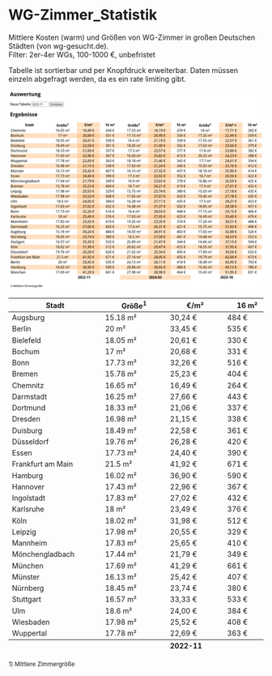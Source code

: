 # WG-Zimmer_Statistik
Mittlere Kosten (warm) und Größen von WG-Zimmer in großen Deutschen Städten (von wg-gesucht.de).<br>
Filter: 2er-4er WGs, 100-1000 €, unbefristet

Tabelle ist sortierbar und per Knopfdruck erweiterbar. Daten müssen einzeln abgefragt werden, da es ein rate limiting gibt.

![Screenshot](screen.png)


<table class="sortable">
<thead>
<tr>
	<th>Stadt</th>
	<th>Größe<sup>1</sup></th>
	<th>€/m²</th>
	<th>16 m²</th>
	<th>Größe<sup>1</sup></th>
	<th>€/m²</th>
	<th>16 m²</th>
	<th>Größe<sup>1</sup></th>
	<th>€/m²</th>
	<th>16 m²</th>
</tr>
</thead>
<tbody>
<tr>
	<td style="white-space: nowrap;min-width: 170px;">Augsburg</td>
	<td>15.18 m²	</td>
	<td>30,24 €	</td>
	<td>484 €	</td>
	<td>18.03 m²	</td>
	<td>28,91 €	</td>
	<td>463 €	</td>
	<td>17.03 m²	</td>
	<td>32,88 €	</td>
	<td>526 €	</td>
</tr>
<tr>
	<td style="white-space: nowrap;min-width: 170px;">Berlin</td>
	<td>20 m²	</td>
	<td>33,45 €	</td>
	<td>535 €	</td>
	<td>24.13 m²	</td>
	<td>26,11 €	</td>
	<td>418 €	</td>
	<td>18.48 m²	</td>
	<td>43,95 €	</td>
	<td>703 €	</td>
</tr>
<tr>
	<td style="white-space: nowrap;min-width: 170px;">Bielefeld</td>
	<td>18.05 m²	</td>
	<td>20,61 €	</td>
	<td>330 €	</td>
	<td>16.4 m²	</td>
	<td>21,19 €	</td>
	<td>339 €	</td>
	<td>17.55 m²	</td>
	<td>22,57 €	</td>
	<td>361 €	</td>
</tr>
<tr>
	<td style="white-space: nowrap;min-width: 170px;">Bochum</td>
	<td>17 m²	</td>
	<td>20,68 €	</td>
	<td>331 €	</td>
	<td>17.15 m²	</td>
	<td>20,90 €	</td>
	<td>334 €	</td>
	<td>17.25 m²	</td>
	<td>22,44 €	</td>
	<td>359 €	</td>
</tr>
<tr>
	<td style="white-space: nowrap;min-width: 170px;">Bonn</td>
	<td>17.73 m²	</td>
	<td>32,26 €	</td>
	<td>516 €	</td>
	<td>16.4 m²	</td>
	<td>28,03 €	</td>
	<td>448 €	</td>
	<td>17.15 m²	</td>
	<td>29,15 €	</td>
	<td>466 €	</td>
</tr>
<tr>
	<td style="white-space: nowrap;min-width: 170px;">Bremen</td>
	<td>15.78 m²	</td>
	<td>25,23 €	</td>
	<td>404 €	</td>
	<td>16.7 m²	</td>
	<td>26,21 €	</td>
	<td>419 €	</td>
	<td>17.9 m²	</td>
	<td>27,01 €	</td>
	<td>432 €	</td>
</tr>
<tr>
	<td style="white-space: nowrap;min-width: 170px;">Chemnitz</td>
	<td>16.65 m²	</td>
	<td>16,49 €	</td>
	<td>264 €	</td>
	<td>17.33 m²	</td>
	<td>16,19 €	</td>
	<td>259 €	</td>
	<td>18 m²	</td>
	<td>17,71 €	</td>
	<td>283 €	</td>
</tr>
<tr>
	<td style="white-space: nowrap;min-width: 170px;">Darmstadt</td>
	<td>16.25 m²	</td>
	<td>27,66 €	</td>
	<td>443 €	</td>
	<td>17.4 m²	</td>
	<td>26,31 €	</td>
	<td>421 €	</td>
	<td>15.75 m²	</td>
	<td>31,03 €	</td>
	<td>496 €	</td>
</tr>
<tr>
	<td style="white-space: nowrap;min-width: 170px;">Dortmund</td>
	<td>18.33 m²	</td>
	<td>21,06 €	</td>
	<td>337 €	</td>
	<td>17.5 m²	</td>
	<td>23,57 €	</td>
	<td>377 €	</td>
	<td>17.8 m²	</td>
	<td>23,86 €	</td>
	<td>382 €	</td>
</tr>
<tr>
	<td style="white-space: nowrap;min-width: 170px;">Dresden</td>
	<td>16.98 m²	</td>
	<td>21,15 €	</td>
	<td>338 €	</td>
	<td>17.63 m²	</td>
	<td>21,24 €	</td>
	<td>340 €	</td>
	<td>15.03 m²	</td>
	<td>25,76 €	</td>
	<td>412 €	</td>
</tr>
<tr>
	<td style="white-space: nowrap;min-width: 170px;">Duisburg</td>
	<td>18.49 m²	</td>
	<td>22,58 €	</td>
	<td>361 €	</td>
	<td>18.65 m²	</td>
	<td>21,40 €	</td>
	<td>342 €	</td>
	<td>17.63 m²	</td>
	<td>23,66 €	</td>
	<td>379 €	</td>
</tr>
<tr>
	<td style="white-space: nowrap;min-width: 170px;">Düsseldorf</td>
	<td>19.76 m²	</td>
	<td>26,28 €	</td>
	<td>420 €	</td>
	<td>21.62 m²	</td>
	<td>25,34 €	</td>
	<td>405 €	</td>
	<td>17.89 m²	</td>
	<td>39,56 €	</td>
	<td>633 €	</td>
</tr>
<tr>
	<td style="white-space: nowrap;min-width: 170px;">Essen</td>
	<td>17.73 m²	</td>
	<td>24,40 €	</td>
	<td>390 €	</td>
	<td>17.3 m²	</td>
	<td>22,02 €	</td>
	<td>352 €	</td>
	<td>16.7 m²	</td>
	<td>26,36 €	</td>
	<td>422 €	</td>
</tr>
<tr>
	<td style="white-space: nowrap;min-width: 170px;">Frankfurt am Main</td>
	<td>21.5 m²	</td>
	<td>41,92 €	</td>
	<td>671 €	</td>
	<td>27.14 m²	</td>
	<td>28,45 €	</td>
	<td>455 €	</td>
	<td>19.79 m²	</td>
	<td>42,04 €	</td>
	<td>673 €	</td>
</tr>
<tr>
	<td style="white-space: nowrap;min-width: 170px;">Hamburg</td>
	<td>16.02 m²	</td>
	<td>36,90 €	</td>
	<td>590 €	</td>
	<td>20.84 m²	</td>
	<td>30,02 €	</td>
	<td>480 €	</td>
	<td>15.45 m²	</td>
	<td>49,12 €	</td>
	<td>786 €	</td>
</tr>
<tr>
	<td style="white-space: nowrap;min-width: 170px;">Hannover</td>
	<td>17.43 m²	</td>
	<td>22,96 €	</td>
	<td>367 €	</td>
	<td>16.43 m²	</td>
	<td>25,82 €	</td>
	<td>413 €	</td>
	<td>20.25 m²	</td>
	<td>24,23 €	</td>
	<td>388 €	</td>
</tr>
<tr>
	<td style="white-space: nowrap;min-width: 170px;">Ingolstadt</td>
	<td>17.83 m²	</td>
	<td>27,02 €	</td>
	<td>432 €	</td>
	<td>16.48 m²	</td>
	<td>31,37 €	</td>
	<td>502 €	</td>
	<td>18.85 m²	</td>
	<td>28,58 €	</td>
	<td>457 €	</td>
</tr>
<tr>
	<td style="white-space: nowrap;min-width: 170px;">Karlsruhe</td>
	<td>18 m²	</td>
	<td>23,49 €	</td>
	<td>376 €	</td>
	<td>17.03 m²	</td>
	<td>27,05 €	</td>
	<td>433 €	</td>
	<td>16.49 m²	</td>
	<td>29,40 €	</td>
	<td>470 €	</td>
</tr>
<tr>
	<td style="white-space: nowrap;min-width: 170px;">Köln</td>
	<td>18.02 m²	</td>
	<td>31,98 €	</td>
	<td>512 €	</td>
	<td>20.62 m²	</td>
	<td>29,47 €	</td>
	<td>472 €	</td>
	<td>18.55 m²	</td>
	<td>37,95 €	</td>
	<td>607 €	</td>
</tr>
<tr>
	<td style="white-space: nowrap;min-width: 170px;">Leipzig</td>
	<td>17.98 m²	</td>
	<td>20,55 €	</td>
	<td>329 €	</td>
	<td>15.75 m²	</td>
	<td>23,74 €	</td>
	<td>380 €	</td>
	<td>15.03 m²	</td>
	<td>27,18 €	</td>
	<td>435 €	</td>
</tr>
<tr>
	<td style="white-space: nowrap;min-width: 170px;">Mannheim</td>
	<td>17.83 m²	</td>
	<td>25,65 €	</td>
	<td>410 €	</td>
	<td>19.35 m²	</td>
	<td>23,35 €	</td>
	<td>374 €	</td>
	<td>17.26 m²	</td>
	<td>30,51 €	</td>
	<td>488 €	</td>
</tr>
<tr>
	<td style="white-space: nowrap;min-width: 170px;">Mönchengladbach</td>
	<td>17.44 m²	</td>
	<td>21,79 €	</td>
	<td>349 €	</td>
	<td>16.9 m²	</td>
	<td>23,65 €	</td>
	<td>378 €	</td>
	<td>16.86 m²	</td>
	<td>26,59 €	</td>
	<td>425 €	</td>
</tr>
<tr>
	<td style="white-space: nowrap;min-width: 170px;">München</td>
	<td>17.69 m²	</td>
	<td>41,29 €	</td>
	<td>661 €	</td>
	<td>27.98 m²	</td>
	<td>28,98 €	</td>
	<td>464 €	</td>
	<td>15.43 m²	</td>
	<td>51,95 €	</td>
	<td>831 €	</td>
</tr>
<tr>
	<td style="white-space: nowrap;min-width: 170px;">Münster</td>
	<td>16.13 m²	</td>
	<td>25,42 €	</td>
	<td>407 €	</td>
	<td>16.15 m²	</td>
	<td>27,32 €	</td>
	<td>437 €	</td>
	<td>18.18 m²	</td>
	<td>25,90 €	</td>
	<td>414 €	</td>
</tr>
<tr>
	<td style="white-space: nowrap;min-width: 170px;">Nürnberg</td>
	<td>18.45 m²	</td>
	<td>23,74 €	</td>
	<td>380 €	</td>
	<td>16.2 m²	</td>
	<td>27,58 €	</td>
	<td>441 €	</td>
	<td>14.48 m²	</td>
	<td>34,53 €	</td>
	<td>552 €	</td>
</tr>
<tr>
	<td style="white-space: nowrap;min-width: 170px;">Stuttgart</td>
	<td>16.57 m²	</td>
	<td>33,33 €	</td>
	<td>533 €	</td>
	<td>25.89 m²	</td>
	<td>21,47 €	</td>
	<td>344 €	</td>
	<td>14.66 m²	</td>
	<td>37,13 €	</td>
	<td>594 €	</td>
</tr>
<tr>
	<td style="white-space: nowrap;min-width: 170px;">Ulm</td>
	<td>18.6 m²	</td>
	<td>24,00 €	</td>
	<td>384 €	</td>
	<td>16.28 m²	</td>
	<td>27,17 €	</td>
	<td>435 €	</td>
	<td>17.5 m²	</td>
	<td>28,31 €	</td>
	<td>453 €	</td>
</tr>
<tr>
	<td style="white-space: nowrap;min-width: 170px;">Wiesbaden</td>
	<td>17.98 m²	</td>
	<td>25,52 €	</td>
	<td>408 €	</td>
	<td>17.65 m²	</td>
	<td>27,07 €	</td>
	<td>433 €	</td>
	<td>19.45 m²	</td>
	<td>27,18 €	</td>
	<td>435 €	</td>
</tr>
<tr>
	<td style="white-space: nowrap;min-width: 170px;">Wuppertal</td>
	<td>17.78 m²	</td>
	<td>22,69 €	</td>
	<td>363 €	</td>
	<td>18.18 m²	</td>
	<td>21,46 €	</td>
	<td>343 €	</td>
	<td>17.7 m²	</td>
	<td>24,61 €	</td>
	<td>394 €	</td>
</tr>
<tfoot>
<tr>
	<th></th>
	<th colspan="3" style="min-width: 320px;">2022-11</th>
	<th colspan="3" style="min-width: 320px;">2024-03</th>
	<th colspan="3" style="min-width: 320px;">2025-10</th>
</tr>
</tfoot>
</table>

<small>1\) Mittlere Zimmergröße</small>
